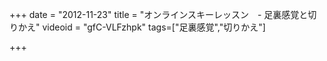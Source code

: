 +++
date = "2012-11-23"
title = "オンラインスキーレッスン　- 足裏感覚と切りかえ"
videoid = "gfC-VLFzhpk"
tags=["足裏感覚","切りかえ"]

+++
